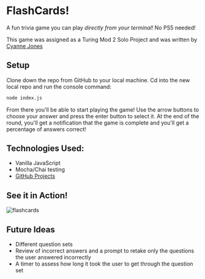 # FlashCards!

A fun trivia game you can play *directly from your terminal!* No PS5 needed!

This game was assigned as a Turing Mod 2 Solo Project and was written by [Cyanne Jones](https://github.com/Cyanne-Jones)


## Setup

Clone down the repo from GitHub to your local machine. Cd into the new local repo and run the console command:
```bash
node index.js
```
From there you'll be able to start playing the game! Use the arrow buttons to choose your answer and press the enter button to select it. At the end of the round, you'll get a notification that the game is complete and you'll get a percentage of answers correct!

## Technologies Used:

- Vanilla JavaScript
- Mocha/Chai testing
- [GitHub Projects](https://github.com/Cyanne-Jones/flashcards/projects/1)

## See it in Action!

![flashcards](https://user-images.githubusercontent.com/98280256/168169756-a25ca029-f2c3-438d-a919-f77a647ece25.gif)

## Future Ideas

- Different question sets
- Review of incorrect answers and a prompt to retake only the questions the user answered incorrectly
- A timer to assess how long it took the user to get through the question set 
